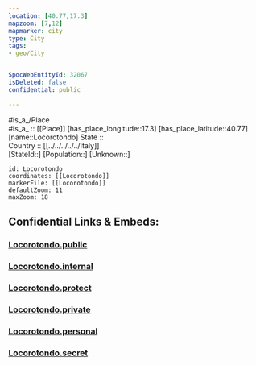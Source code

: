 ```yaml
---
location: [40.77,17.3] 
mapzoom: [7,12] 
mapmarker: city 
type: City
tags:
- geo/City


SpocWebEntityId: 32067
isDeleted: false
confidential: public

---
```

#is_a_/Place  
#is_a_ :: [[Place]] 
[has_place_longitude::17.3] 
[has_place_latitude::40.77] 
[name::Locorotondo] 
State ::  
Country :: [[../../../../../Italy]]  
[StateId::] 
[Population::] 
[Unknown::] 


```leaflet
id: Locorotondo
coordinates: [[Locorotondo]] 
markerFile: [[Locorotondo]] 
defaultZoom: 11 
maxZoom: 18
```


## Confidential Links & Embeds: 

### [Locorotondo.public](/_public/\Earth\Continent\Europe\Europe~South\Italy\regions~Italy\Apulia\Bari\CityLocorotondo.public.md) 

### [Locorotondo.internal](/_internal/\Earth\Continent\Europe\Europe~South\Italy\regions~Italy\Apulia\Bari\CityLocorotondo.internal.md) 

### [Locorotondo.protect](/_protect/\Earth\Continent\Europe\Europe~South\Italy\regions~Italy\Apulia\Bari\CityLocorotondo.protect.md) 

### [Locorotondo.private](/_private/\Earth\Continent\Europe\Europe~South\Italy\regions~Italy\Apulia\Bari\CityLocorotondo.private.md) 

### [Locorotondo.personal](/_personal/\Earth\Continent\Europe\Europe~South\Italy\regions~Italy\Apulia\Bari\CityLocorotondo.personal.md) 

### [Locorotondo.secret](/_secret/\Earth\Continent\Europe\Europe~South\Italy\regions~Italy\Apulia\Bari\CityLocorotondo.secret.md)


